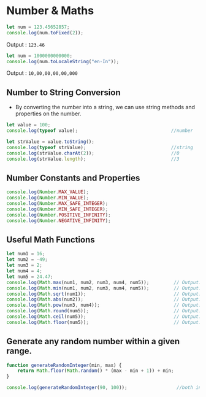 # Number & Maths

```javascript
let num = 123.45652857;
console.log(num.toFixed(2));
```
Output : `123.46`

```javascript
let num = 1000000000000;
console.log(num.toLocaleString("en-In"));
```
Output : `10,00,00,00,00,000`

## Number to String Conversion
- By converting the number into a string, we can use string methods and properties on the number.

```javascript
let value = 100;
console.log(typeof value);                                  //number

let strValue = value.toString();
console.log(typeof strValue);                               //string
console.log(strValue.charAt(2));                            //0
console.log(strValue.length);                               //3
```

## Number Constants and Properties

```javascript
console.log(Number.MAX_VALUE);
console.log(Number.MIN_VALUE);
console.log(Number.MAX_SAFE_INTEGER);
console.log(Number.MIN_SAFE_INTEGER);
console.log(Number.POSITIVE_INFINITY);
console.log(Number.NEGATIVE_INFINITY);
```

## Useful Math Functions

```javascript
let num1 = 16;
let num2 = -49;
let num3 = 2;
let num4 = 4;
let num5 = 24.47;
console.log(Math.max(num1, num2, num3, num4, num5));         // Output: 24.47
console.log(Math.min(num1, num2, num3, num4, num5));         // Output: -49
console.log(Math.sqrt(num1));                                // Output: 4
console.log(Math.abs(num2));                                 // Output: 49
console.log(Math.pow(num3, num4));                           // Output: 16
console.log(Math.round(num5));                               // Output: 24
console.log(Math.ceil(num5));                                // Output: 25
console.log(Math.floor(num5));                               // Output: 24
```

## Generate any random number within a given range.

```javascript
function generateRandomInteger(min, max) {
    return Math.floor(Math.random() * (max - min + 1)) + min;
}

console.log(generateRandomInteger(90, 100));                  //both included
```